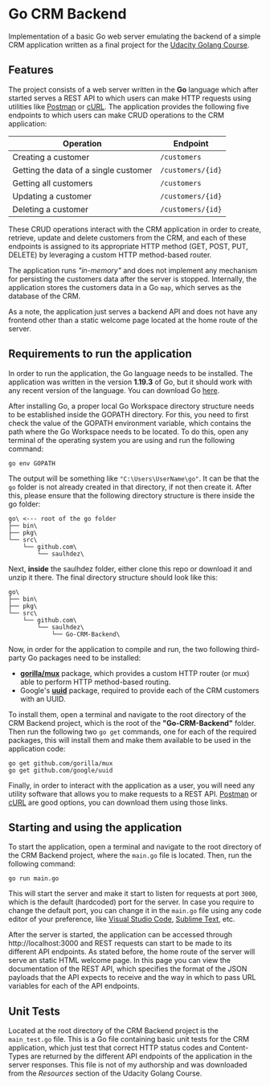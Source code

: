 ﻿# Go CRM Backend

Implementation of a basic Go web server emulating the backend of a simple CRM application written as a final project for the [Udacity Golang Course](https://www.udacity.com/course/golang--cd11970).

## Features

The project consists of a web server written in the **Go** language which after started serves a REST API to which users can make HTTP requests using utilities like [Postman](https://www.postman.com/) or [cURL](https://curl.se/). The application provides the following five endpoints to which users can make CRUD operations to the CRM application:

| Operation                             | Endpoint          |
| ------------------------------------- | ----------------- |
| Creating a customer                   | `/customers`      |
| Getting the data of a single customer | `/customers/{id}` |
| Getting all customers                 | `/customers`      |
| Updating a customer                   | `/customers/{id}` |
| Deleting a customer                   | `/customers/{id}` |

These CRUD operations interact with the CRM application in order to create, retrieve, update and delete customers from the CRM, and each of these endpoints is assigned to its appropriate HTTP method (GET, POST, PUT, DELETE) by leveraging a custom HTTP method-based router.

The application runs *"in-memory"* and does not implement any mechanism for persisting the customers data after the server is stopped. Internally, the application stores the customers data in a Go `map`, which serves as the database of the CRM.

As a note, the application just serves a backend API and does not have any frontend other than a static welcome page located at the home route of the server.

## Requirements to run the application

In order to run the application, the Go language needs to be installed. The application was written in the version **1.19.3** of Go, but it should work with any recent version of the language. You can download Go [here](https://go.dev/doc/install).

After installing Go, a proper local Go Workspace directory structure needs to be established inside the GOPATH directory. For this, you need to first check the value of the GOPATH environment variable, which contains the path where the Go Workspace needs to be located. To do this, open any terminal of the operating system you are using and run the following command:

```
go env GOPATH
```

The output will be something like `"C:\Users\UserName\go"`. It can be that the `go` folder is not already created in that directory, if not then create it. After this, please ensure that the following directory structure is there inside the go folder:

```
go\ <--- root of the go folder
├── bin\
├── pkg\
└── src\
    └── github.com\
        └── saulhdez\
```

Next, **inside** the saulhdez folder, either clone this repo or download it and unzip it there. The final directory structure should look like this:

```
go\
├── bin\
├── pkg\
└── src\
    └── github.com\
        └── saulhdez\
            └── Go-CRM-Backend\
```

Now, in order for the application to compile and run, the two following third-party Go packages need to be installed:

- [**gorilla/mux**](https://pkg.go.dev/github.com/gorilla/mux) package, which provides a custom HTTP router (or mux) able to perform HTTP method-based routing.
- Google's [**uuid**](https://pkg.go.dev/github.com/google/uuid#section-readme) package, required to provide each of the CRM customers with an UUID.

To install them, open a terminal and navigate to the root directory of the CRM Backend project, which is the root of the **"Go-CRM-Backend"** folder. Then run the following two `go get` commands, one for each of the required packages, this will install them and make them available to be used in the application code:

```
go get github.com/gorilla/mux
go get github.com/google/uuid
```

Finally, in order to interact with the application as a user, you will need any utility software that allows you to make requests to a REST API. [Postman](https://www.postman.com/) or [cURL](https://curl.se/) are good options, you can download them using those links.

## Starting and using the application

To start the application, open a terminal and navigate to the root directory of the CRM Backend project, where the `main.go` file is located. Then, run the following command:

```
go run main.go
```

 This will start the server and make it start to listen for requests at port `3000`, which is the default (hardcoded) port for the server. In case you require to change the default port, you can change it in the `main.go` file using any code editor of your preference, like [Visual Studio Code](https://code.visualstudio.com/), [Sublime Text](https://www.sublimetext.com/), etc.  

After the server is started, the application can be accessed through http://localhost:3000 and REST requests can start to be made to its different API endpoints. As stated before, the home route of the server will serve an static HTML welcome page. In this page you can view the documentation of the REST API, which specifies the format of the JSON payloads that the API expects to receive and the way in which to pass URL variables for each of the API endpoints.

## Unit Tests

Located at the root directory of the CRM Backend project is the `main_test.go` file. This is a Go file containing basic unit tests for the CRM application, which just test that correct HTTP status codes and Content-Types are returned by the different API endpoints of the application in the server responses. This file is not of my authorship and was downloaded from the *Resources* section of the Udacity Golang Course.